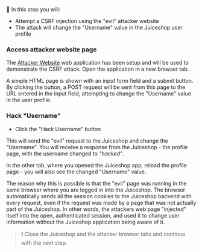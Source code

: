 <!--
SPDX-FileCopyrightText: 2025 United Security Providers AG, Switzerland

SPDX-License-Identifier: GPL-3.0-only
-->

&#127919; In this step you will:

* Attempt a CSRF injection using the "evil" attacker website
* The attack will change the "Username" value in the Juiceshop user profile

### Access attacker website page

The [Attacker Website]({{TRAFFIC_HOST1_9090}}/direct.html) web application has been setup and will be used to demonstrate the
CSRF attack. Open the application in a new browser tab.

A simple HTML page is shown with an input form field and a submit button. By clicking the button, 
a POST request will be sent from this page to the URL entered in the input field, 
attempting to change the "Username" value in the user profile.

### Hack "Username"

* Click the "Hack Username" button

This will send the "evil" request to the Juiceshop and change the "Username". You will receive a response 
from the Juiceshop - the profile page, with the username changed to *"hacked"*.

In the other tab, where you opened the Juiceshop app, reload the profile page - you will also see
the changed "Username" value.

The reason why this is possible is that the "evil" page was running in the same browser where you are logged in into
the Juiceshop. The browser automatically sends all the session cookies to the Juiceshop backend with every request,
even if the request was made by a page that was not actually part of the Juiceshop. In other words, the attackers web page
"injected" itself into the open, authenticated session, and used it to change user information without the Juiceshop
application being aware of it.

> &#10071; Close the Juiceshop and the attacker browser tabs and continue with the next step.